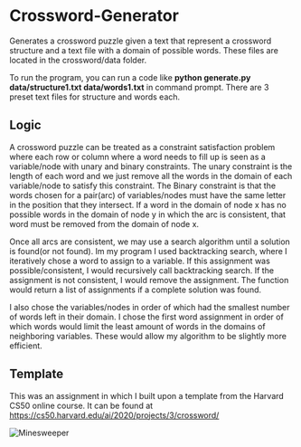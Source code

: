 # Crossword-Generator
Generates a crossword puzzle given a text that represent a crossword structure and a text file with a domain of possible words. These files are located in the crossword/data folder.

To run the program, you can run a code like **python generate.py data/structure1.txt data/words1.txt** in command prompt. There are 3 preset text files for structure and words each.

## Logic
A crossword puzzle can be treated as a constraint satisfaction problem where each row or column where a word needs to fill up is seen as a variable/node with unary and binary constraints. The unary constraint is the length of each word and we just remove all the words in the domain of each variable/node to satisfy this constraint. The Binary constraint is that the words chosen for a pair(arc) of variables/nodes must have the same letter in the position that they intersect. If a word in the domain of node x has no possible words in the domain of node y in which the arc is consistent, that word must be removed from the domain of node x. 

Once all arcs are consistent, we may use a search algorithm until a solution is found(or not found). Im my program I used backtracking search, where I iteratively chose a word to assign to a variable. If this assignment was possible/consistent, I would recursively call backtracking search. If the assignment is not consistent, I would remove the assignment. The function would return a list of assignments if a complete solution was found. 

I also chose the variables/nodes in order of which had the smallest number of words left in their domain. I chose the first word assignment in order of which words would limit the least amount of words in the domains of neighboring variables. These would allow my algorithm to be slightly more efficient.

## Template
This was an assignment in which I built upon a template from the Harvard CS50 online course. It can be found at https://cs50.harvard.edu/ai/2020/projects/3/crossword/

![Minesweeper](https://github.com/chenalan02/Crossword-Generator-Harvard-cs50ai/blob/master/Crossword%20Generator.JPG)
